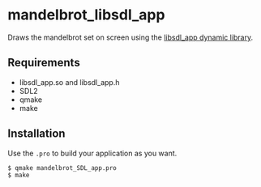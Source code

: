 # mandelbrot_libsdl_app
Draws the mandelbrot set on screen using the [libsdl_app dynamic library](https://github.com/quentin-riffault/libsdl_app).

## Requirements
- libsdl_app.so and libsdl_app.h
- SDL2
- qmake
- make

## Installation
Use the `.pro` to build your application as you want.
```
$ qmake mandelbrot_SDL_app.pro
$ make
```
